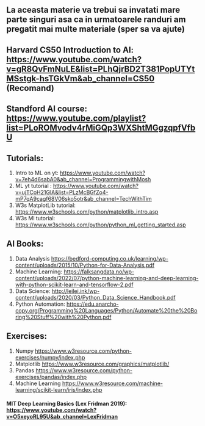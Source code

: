 ## La aceasta materie va trebui sa invatati mare parte singuri asa ca in urmatoarele randuri am pregatit mai multe materiale (sper sa va ajute)
## Harvard CS50 Introduction to AI: https://www.youtube.com/watch?v=gR8QvFmNuLE&list=PLhQjrBD2T381PopUTYtMSstgk-hsTGkVm&ab_channel=CS50 (Recomand)
## Standford AI course: <br> https://www.youtube.com/playlist?list=PLoROMvodv4rMiGQp3WXShtMGgzqpfVfbU

## Tutorials:
1. Intro to ML on yt: https://www.youtube.com/watch?v=7eh4d6sabA0&ab_channel=ProgrammingwithMosh
2. ML yt tutorial : https://www.youtube.com/watch?v=ujTCoH21GlA&list=PLzMcBGfZo4-mP7qA9cagf68V06sko5otr&ab_channel=TechWithTim
3. W3s MatplotLib tutorial: https://www.w3schools.com/python/matplotlib_intro.asp
4. W3s Ml tutorial: https://www.w3schools.com/python/python_ml_getting_started.asp

## AI Books: <br>
1. Data Analysis https://bedford-computing.co.uk/learning/wp-content/uploads/2015/10/Python-for-Data-Analysis.pdf
2. Machine Learning: https://falksangdata.no/wp-content/uploads/2022/07/python-machine-learning-and-deep-learning-with-python-scikit-learn-and-tensorflow-2.pdf
3. Data Science: http://leilei.ink/wp-content/uploads/2020/03/Python_Data_Science_Handbook.pdf
4. Python Automation: https://edu.anarcho-copy.org/Programming%20Languages/Python/Automate%20the%20Boring%20Stuff%20with%20Python.pdf

## Exercises:
1. Numpy https://www.w3resource.com/python-exercises/numpy/index.php
2. Matplotlib https://www.w3resource.com/graphics/matplotlib/
3. Pandas https://www.w3resource.com/python-exercises/pandas/index.php
4. Machine Learning https://www.w3resource.com/machine-learning/scikit-learn/iris/index.php

#### MIT Deep Learning Basics (Lex Fridman 2019): https://www.youtube.com/watch?v=O5xeyoRL95U&ab_channel=LexFridman
